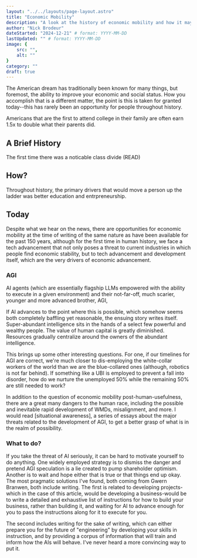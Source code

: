 ```yaml
---
layout: "../../layouts/page-layout.astro"
title: "Economic Mobility"
description: "A look at the history of economic mobility and how it may change in the future"
author: "Nick Brodeur"
dateStarted: "2024-12-21" # format: YYYY-MM-DD
lastUpdated: "" # format: YYYY-MM-DD
image: {
	src: "",
	alt: ""
}
category: ""
draft: true
---
```


The American dream has traditionally been known for many things, but foremost, the ability to improve your
economic and social status. How you accomplish that is a different matter, the point is this is taken for granted
today--this has rarely been an opportunity for people throughout history.

Americans that are the first to attend college in their family are often earn 1.5x to double what their parents
did.

## A Brief History

The first time there was a noticable class divide (READ)

## How?

Throughout history, the primary drivers that would move a person up the ladder was better education and
entrpreneurship.

## Today

Despite what we hear on the news, there are opportunities for economic mobility at the time of writing of the same
nature as have been available for the past 150 years, although for the first time in human history, we face a tech
advancement that not only poses a threat to current industries in which people find economic stability, but to
tech advancement and development itself, which are the very drivers of economic advancement.

### AGI

AI agents (which are essentially flagship LLMs empowered with the ability to execute in a given environment) and
their not-far-off, much scarier, younger and more advanced brother, AGI,

If AI advances to the point where this is possible, which somehow seems both completely baffling yet reasonable,
the ensuing story writes itself. Super-abundant intelligence sits in the hands of a select few powerful and
wealthy people. The value of human capital is greatly diminished. Resources gradually centralize around the owners
of the abundant intelligence.

This brings up some other interesting questions. For one, if our timelines for AGI are correct, we're much closer
to dis-employing the white-collar workers of the world than we are the blue-collared ones (although, robotics is
not far behind). If something like a UBI is employed to prevent a fall into disorder, how do we nurture the
unemployed 50% while the remaining 50% are still needed to work?

In addition to the question of economic mobility post-human-usefulness, there are a great many dangers to the
human race, including the possible and inevitable rapid development of WMDs, misalignment, and more. I would read
[situational awareness], a series of essays about the major threats related to the development of AGI, to get a
better grasp of what is in the realm of possibility.

### What to do?

If you take the threat of AI seriously, it can be hard to motivate yourself to do anything. One widely employed
strategy is to dismiss the danger and pretend AGI speculation is a lie created to pump shareholder optimism.
Another is to wait and hope either that is true or that things end up okay. The most pragmatic solutions I've
found, both coming from Gwern Branwen, both include writing. The first is related to developing projects-which in
the case of this article, would be developing a business-would be to write a detailed and exhaustive list of
instructions for how to build your business, rather than building it, and waiting for AI to advance enough for you
to pass the instructions along for it to execute for you.

The second includes writing for the sake of writing, which can either prepare you for the future of "engineering"
by developing your skills in instruction, and by providing a corpus of information that will train and inform how
the AIs will behave. I've never heard a more convincing way to put it.
